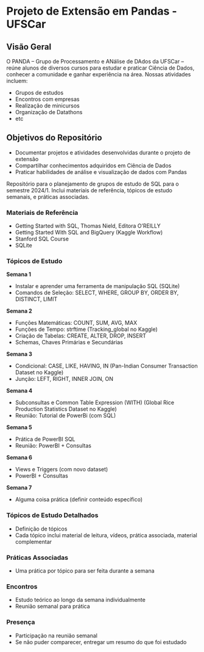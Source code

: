 # Projeto de Extensão em Pandas - UFSCar

## Visão Geral

O PANDA – Grupo de Processamento e ANálise de DAdos da UFSCar – reúne alunos de diversos cursos para estudar e praticar Ciência de Dados, conhecer a comunidade e ganhar experiência na área. Nossas atividades incluem:

- Grupos de estudos
- Encontros com empresas
- Realização de minicursos
- Organização de Datathons
- etc
## Objetivos do Repositório

- Documentar projetos e atividades desenvolvidas durante o projeto de extensão
- Compartilhar conhecimentos adquiridos em Ciência de Dados
- Praticar habilidades de análise e visualização de dados com Pandas


Repositório para o planejamento de grupos de estudo de SQL para o semestre 2024/1. Inclui materiais de referência, tópicos de estudo semanais, e práticas associadas.

### Materiais de Referência

- Getting Started with SQL, Thomas Nield, Editora O’REILLY
- Getting Started With SQL and BigQuery (Kaggle Workflow)
- Stanford SQL Course
- SQLite

### Tópicos de Estudo

**Semana 1**
- Instalar e aprender uma ferramenta de manipulação SQL (SQLite)
- Comandos de Seleção: SELECT, WHERE, GROUP BY, ORDER BY, DISTINCT, LIMIT

**Semana 2**
- Funções Matemáticas: COUNT, SUM, AVG, MAX
- Funções de Tempo: strftime (Tracking_global no Kaggle)
- Criação de Tabelas: CREATE, ALTER, DROP, INSERT
- Schemas, Chaves Primárias e Secundárias

**Semana 3**
- Condicional: CASE, LIKE, HAVING, IN (Pan-Indian Consumer Transaction Dataset no Kaggle)
- Junção: LEFT, RIGHT, INNER JOIN, ON

**Semana 4**
- Subconsultas e Common Table Expression (WITH) (Global Rice Production Statistics Dataset no Kaggle)
- Reunião: Tutorial de PowerBi (com SQL)

**Semana 5**
- Prática de PowerBI SQL
- Reunião: PowerBI + Consultas

**Semana 6**
- Views e Triggers (com novo dataset)
- PowerBI + Consultas

**Semana 7**
- Alguma coisa prática (definir conteúdo específico)

### Tópicos de Estudo Detalhados

- Definição de tópicos
- Cada tópico inclui material de leitura, vídeos, prática associada, material complementar

### Práticas Associadas

- Uma prática por tópico para ser feita durante a semana

### Encontros

- Estudo teórico ao longo da semana individualmente
- Reunião semanal para prática

### Presença

- Participação na reunião semanal
- Se não puder comparecer, entregar um resumo do que foi estudado
